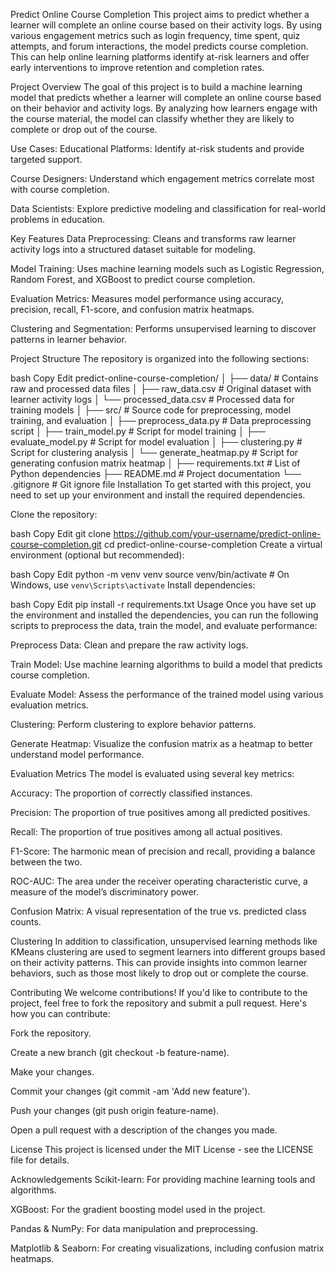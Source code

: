 Predict Online Course Completion
This project aims to predict whether a learner will complete an online course based on their activity logs. By using various engagement metrics such as login frequency, time spent, quiz attempts, and forum interactions, the model predicts course completion. This can help online learning platforms identify at-risk learners and offer early interventions to improve retention and completion rates.

Project Overview
The goal of this project is to build a machine learning model that predicts whether a learner will complete an online course based on their behavior and activity logs. By analyzing how learners engage with the course material, the model can classify whether they are likely to complete or drop out of the course.

Use Cases:
Educational Platforms: Identify at-risk students and provide targeted support.

Course Designers: Understand which engagement metrics correlate most with course completion.

Data Scientists: Explore predictive modeling and classification for real-world problems in education.

Key Features
Data Preprocessing: Cleans and transforms raw learner activity logs into a structured dataset suitable for modeling.

Model Training: Uses machine learning models such as Logistic Regression, Random Forest, and XGBoost to predict course completion.

Evaluation Metrics: Measures model performance using accuracy, precision, recall, F1-score, and confusion matrix heatmaps.

Clustering and Segmentation: Performs unsupervised learning to discover patterns in learner behavior.

Project Structure
The repository is organized into the following sections:

bash
Copy
Edit
predict-online-course-completion/
│
├── data/                        # Contains raw and processed data files
│   ├── raw_data.csv             # Original dataset with learner activity logs
│   └── processed_data.csv       # Processed data for training models
│
├── src/                         # Source code for preprocessing, model training, and evaluation
│   ├── preprocess_data.py       # Data preprocessing script
│   ├── train_model.py           # Script for model training
│   ├── evaluate_model.py        # Script for model evaluation
│   ├── clustering.py            # Script for clustering analysis
│   └── generate_heatmap.py      # Script for generating confusion matrix heatmap
│
├── requirements.txt             # List of Python dependencies
├── README.md                    # Project documentation
└── .gitignore                   # Git ignore file
Installation
To get started with this project, you need to set up your environment and install the required dependencies.

Clone the repository:

bash
Copy
Edit
git clone https://github.com/your-username/predict-online-course-completion.git
cd predict-online-course-completion
Create a virtual environment (optional but recommended):

bash
Copy
Edit
python -m venv venv
source venv/bin/activate  # On Windows, use `venv\Scripts\activate`
Install dependencies:

bash
Copy
Edit
pip install -r requirements.txt
Usage
Once you have set up the environment and installed the dependencies, you can run the following scripts to preprocess the data, train the model, and evaluate performance:

Preprocess Data: Clean and prepare the raw activity logs.

Train Model: Use machine learning algorithms to build a model that predicts course completion.

Evaluate Model: Assess the performance of the trained model using various evaluation metrics.

Clustering: Perform clustering to explore behavior patterns.

Generate Heatmap: Visualize the confusion matrix as a heatmap to better understand model performance.

Evaluation Metrics
The model is evaluated using several key metrics:

Accuracy: The proportion of correctly classified instances.

Precision: The proportion of true positives among all predicted positives.

Recall: The proportion of true positives among all actual positives.

F1-Score: The harmonic mean of precision and recall, providing a balance between the two.

ROC-AUC: The area under the receiver operating characteristic curve, a measure of the model’s discriminatory power.

Confusion Matrix: A visual representation of the true vs. predicted class counts.

Clustering
In addition to classification, unsupervised learning methods like KMeans clustering are used to segment learners into different groups based on their activity patterns. This can provide insights into common learner behaviors, such as those most likely to drop out or complete the course.

Contributing
We welcome contributions! If you'd like to contribute to the project, feel free to fork the repository and submit a pull request. Here's how you can contribute:

Fork the repository.

Create a new branch (git checkout -b feature-name).

Make your changes.

Commit your changes (git commit -am 'Add new feature').

Push your changes (git push origin feature-name).

Open a pull request with a description of the changes you made.

License
This project is licensed under the MIT License - see the LICENSE file for details.

Acknowledgements
Scikit-learn: For providing machine learning tools and algorithms.

XGBoost: For the gradient boosting model used in the project.

Pandas & NumPy: For data manipulation and preprocessing.

Matplotlib & Seaborn: For creating visualizations, including confusion matrix heatmaps.
